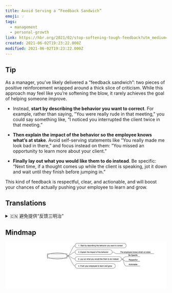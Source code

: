 ```yaml
---
title: Avoid Serving a “Feedback Sandwich”
emoji: 💡
tags:
  - management
  - personal-growth
link: https://hbr.org/2021/02/stop-softening-tough-feedback?utm_medium=email&utm_source=newsletter_daily&utm_campaign=mtod_notactsubs
created: 2021-06-02T19:23:22.000Z
modified: 2021-06-02T19:23:22.000Z
---
```


## Tip

As a manager, you’ve likely delivered a “feedback sandwich”: two pieces of positive reinforcement wrapped around a thick slice of criticism. While this approach may feel like you’re softening the blow, it rarely achieves the goal of helping someone improve.

- Instead, **start by describing the behavior you want to correct**. For example, rather than saying, "You were really rude in that meeting," you could say something like, “I noticed you interrupted the client twice in that meeting.”

- **Then explain the impact of the behavior so the employee knows what’s at stake**. Avoid self-serving statements like “You really made me look bad in there,” and focus instead on them: “You missed an opportunity to learn more about your client.”

- **Finally lay out what you would like them to do instead**. Be specific: “Next time, if a thought comes up while the client is speaking, jot it down and wait until they finish before jumping in.”

This kind of feedback is respectful, clear, and actionable, and will boost your chances of actually pushing your employee to learn and grow.

## Translations

<details>
   <summary>🇨🇳 避免提供“反馈三明治”</summary>

身为管理者，你可能会提供一个“反馈三明治”。你可能提供了一个“反馈三明治”: 将严厉的批评放在两个加强的积极评价中。虽然这种方法会让你感觉你在缓和压力，但是它很少能达到帮助别人提高的目标。

相反，先描述你想纠正的行为。例如，与其说“你在会议上真是很无礼”，倒不如说“我注意到你在会议上打断了客户两次。”

然后解释这一行为的影响，让员工了解到其危害。不要说“你真的让我看起来很糟糕”这种的自私的话，而是要关注那些表达:“你错失了更多了解你的客户的机会。”

最后列出你想让他们做什么。明确地说:“下一次，如果客户在发表言论时有什么想法，把它记下来，等到他们说完再跳进去。” 这种反馈是尊重的、明确的、可行的，并能增加你真正促进员工学习和成长的机会。

</details>

## Mindmap

![](./avoid_serving_a_feedback_sandwich.drawio.png)
